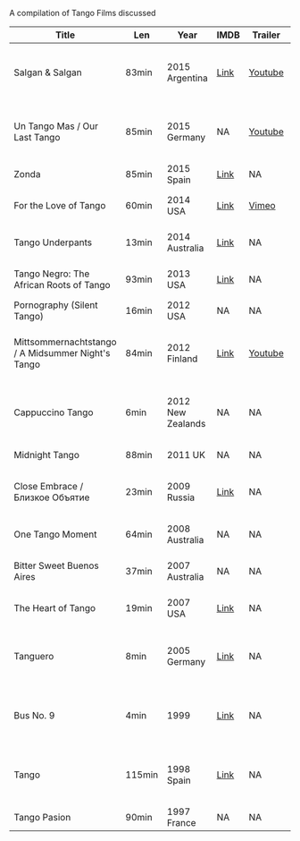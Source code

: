 A compilation of Tango Films discussed


Title| Len| Year | IMDB | Trailer | Full | Notes | Reddit
---|---|--|----|----|----|----|---
Salgan & Salgan | 83min | 2015 Argentina | [Link](http://www.imdb.com/title/tt4097778/) | [Youtube](https://www.youtube.com/watch?v=yq6FJsyY7kk) | NA | Father is a music legend, son lives in shadow | [Comment](http://www.reddit.com/r/tango/comments/3an6kc/trailer_salg%C3%A1n_salg%C3%A1n_a_fatherson_tango_83min/)
Un Tango Mas / Our Last Tango |85min| 2015 Germany | NA | [Youtube](https://www.youtube.com/watch?t=12&v=0ueLz8rPvSo) | NA | Based on life story of Juan Carlos Copes and Maria Nieves | [Comment](http://www.reddit.com/r/tango/comments/39k2nt/trailer_un_tango_mas_our_last_tango_85min_germany/)
Zonda | 85min| 2015 Spain | [Link](http://www.imdb.com/title/tt4483460/) | NA | NA | Folclore of Argentina | [Comment](http://www.reddit.com/r/tango/comments/38zwm9/director_carlos_sauras_new_film_zonda_is_all/)
For the Love of Tango | 60min | 2014 USA | [Link](http://www.imdb.com/title/tt4490996) | [Vimeo](https://vimeo.com/ondemand/36554/125482844) | NA | A blind man's tango journey | [Comment](https://www.reddit.com/r/tango/comments/3bqcwi/trailer_for_the_love_of_tango_60min_2014_usa_by/)
Tango Underpants | 13min | 2014 Australia | [Link](http://www.imdb.com/title/tt3211620/) | NA | [Youtube](https://www.youtube.com/watch?v=2zcr7FyqI_E) | A woman gets her groove back | [Comment](http://www.reddit.com/r/tango/comments/368ztg/tango_underpants_13min_australia_2014_starring/)
Tango Negro: The African Roots of Tango | 93min | 2013 USA | [Link](http://www.imdb.com/title/tt3712554/) | NA | NA | Where does tango come from? | [Comment](http://www.reddit.com/r/tango/comments/38lhu8/film_review_tango_negro_the_african_roots_of/)
Pornography (Silent Tango) | 16min | 2012 USA | NA | NA | [Youtube](https://www.youtube.com/watch?v=XWihzCfyJgg) | NA | [Comment](http://www.reddit.com/r/tango/comments/37x4fx/pornography_16min_usa_2012_a_tango_silent_film/)
Mittsommernachtstango / A Midsummer Night's Tango |84min| 2012 Finland | [Link](http://www.imdb.com/title/tt2705574/) | [Youtube](https://www.youtube.com/watch?v=qAUzo-RRc0g) | NA | Documentary to prove the Finns invented tango | [Comment](http://www.reddit.com/r/tango/comments/39k3jm/trailer_mittsommernachtstangoa_midsummer_nights/)
Cappuccino Tango | 6min| 2012 New Zealands| NA |NA|[Youtube](https://www.youtube.com/watch?v=DTR9Uxgc2_U) | Can two lonely decaf drinkers find love in a cafe? | [Comment](https://www.reddit.com/r/tango/comments/3jp7xo/cappuccino_tango_6min_2012_new_zealands_tropfest/)
Midnight Tango | 88min | 2011 UK |  NA |  NA|  [Youtube](https://www.youtube.com/watch?v=KflYgcJpw1g) | Stage show recording | [Comment](http://www.reddit.com/r/tango/comments/38fuik/midnight_tango_88min_with_vincent_simone_and/)
Close Embrace / Близкое Объятие | 23min |  2009 Russia | [Link](http://www.kinopoisk.ru/film/510064/) | NA | [Youtube](https://www.youtube.com/watch?v=7TDWwr1Ix00) | Love in the twilight years is just being together | [Comment](http://www.reddit.com/r/tango/comments/39nv3d/close_embrace_%D0%B1%D0%BB%D0%B8%D0%B7%D0%BA%D0%BE%D0%B5_%D0%BE%D0%B1%D1%8A%D1%8F%D1%82%D0%B8%D0%B5_23min_2009_russia/)
One Tango Moment | 64min | 2008 Australia | NA | NA | [Youtube](https://www.youtube.com/watch?v=lZMtZ_UZh_Y) | Preparing to compete in the Mundial | [Comment](http://www.reddit.com/r/tango/comments/36z0ln/one_tango_moment_64min_australia_2008_directed_by/)
Bitter Sweet Buenos Aires | 37min | 2007 Australia | NA | NA | [Youtube](https://www.youtube.com/watch?v=13nF7KLzZnk) | Musicians in search of authenticity | [Comment](http://www.reddit.com/r/tango/comments/379qq0/bitter_sweet_buenos_aires_37min_australia_2007/)
The Heart of Tango | 19min | 2007 USA | [Link](http://www.imdb.com/title/tt1385544/) | NA | [Youtube](https://www.youtube.com/watch?v=UqC5ZqRAQuQ) | What is the heart of tango? | [Comment](http://www.reddit.com/r/tango/comments/36yzwo/the_heart_of_tango_19min_usa_2007_directed_by/)
Tanguero | 8min | 2005 Germany | [Link](http://www.imdb.com/title/tt0854168/)  | NA | [Web](http://seideneder.com/projects/tanguero.html) | Rehearsal between two male dancers become too emotional | [Comment](http://www.reddit.com/r/tango/comments/38gkce/tanguero_8min_germany_2005_directed_by_daniel/)
Bus No. 9 | 4min | 1999  |   [Link](http://www.imdb.com/title/tt4720182/) | NA  |   [Youtube](https://www.youtube.com/watch?v=HinPlhTeLOY) | A chance meeting becomes an excuse to dance  |  [Comment](http://www.reddit.com/r/tango/comments/38n5m9/bus_no_9_4_min_canada_1999_directed_by_michael/)
Tango |  115min | 1998 Spain | [Link](http://www.imdb.com/title/tt0120274/) | NA | NA | Director of a dance movie mixes scenes and real life | NA
Tango Pasion | 90min | 1997 France | NA | NA | [Youtube](https://www.youtube.com/watch?v=ERQrGa75430) | Stage show recording | [Comment](http://www.reddit.com/r/tango/comments/379oj1/tango_pasion_90min_full_official_video_of_1997/)

